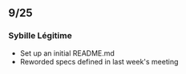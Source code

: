 ## 9/25

### Sybille Légitime

- Set up an initial README.md
- Reworded specs defined in last week's meeting
